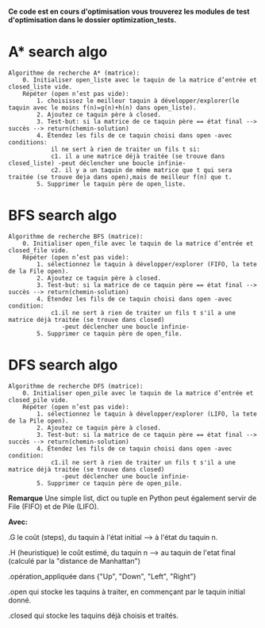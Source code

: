 **Ce code est en cours d'optimisation vous trouverez les modules de test d'optimisation dans le dossier optimization_tests.**

# A* search algo
```
Algorithme de recherche A* (matrice):
    0. Initialiser open_liste avec le taquin de la matrice d’entrée et closed_liste vide.
    Répéter (open n’est pas vide):
        1. choisissez le meilleur taquin à développer/explorer(le taquin avec le moins f(n)=g(n)+h(n) dans open_liste).
        2. Ajoutez ce taquin père à closed.
        3. Test-but: si la matrice de ce taquin père == état final --> succès --> return(chemin-solution)
        4. Étendez les fils de ce taquin choisi dans open -avec conditions:
            il ne sert à rien de traiter un fils t si:
            c1. il a une matrice déjà traitée (se trouve dans closed_liste) -peut déclencher une boucle infinie-
            c2. il y a un taquin de même matrice que t qui sera traitée (se trouve deja dans open),mais de meilleur f(n) que t.
        5. Supprimer le taquin père de open_liste.
```
# BFS search algo
```
Algorithme de recherche BFS (matrice):
    0. Initialiser open_file avec le taquin de la matrice d’entrée et closed_file vide.
    Répéter (open n’est pas vide):
        1. sélectionnez le taquin à développer/explorer (FIFO, la tete de la File open).
        2. Ajoutez ce taquin père à closed.
        3. Test-but: si la matrice de ce taquin père == état final --> succès --> return(chemin-solution)
        4. Étendez les fils de ce taquin choisi dans open -avec condition:
            c1.il ne sert à rien de traiter un fils t s'il a une matrice déjà traitée (se trouve dans closed) 
               -peut déclencher une boucle infinie-    
        5. Supprimer ce taquin père de open_file.
```
# DFS search algo
```
Algorithme de recherche DFS (matrice):
    0. Initialiser open_pile avec le taquin de la matrice d’entrée et closed_pile vide.
    Répéter (open n’est pas vide):
        1. sélectionnez le taquin à développer/explorer (LIFO, la tete de la Pile open).
        2. Ajoutez ce taquin père à closed.
        3. Test-but: si la matrice de ce taquin père == état final --> succès --> return(chemin-solution)
        4. Étendez les fils de ce taquin choisi dans open -avec condition:
            c1.il ne sert à rien de traiter un fils t s'il a une matrice déjà traitée (se trouve dans closed) 
               -peut déclencher une boucle infinie-    
        5. Supprimer ce taquin père de open_pile.
```

**Remarque** Une simple list, dict ou tuple en Python peut également servir de File (FIFO) et de Pile (LIFO).

**Avec:**

.G le coût (steps), du taquin à l'état initial --> à l'état du taquin n.

.H (heuristique) le coût estimé, du taquin n --> au taquin de l'etat final (calculé par la "distance de Manhattan") 

.opération_appliquée dans {"Up", "Down", "Left", "Right"}

.open qui stocke les taquins à traiter, en commençant par le taquin initial donné.

.closed qui stocke les taquins déjà choisis et traités.
